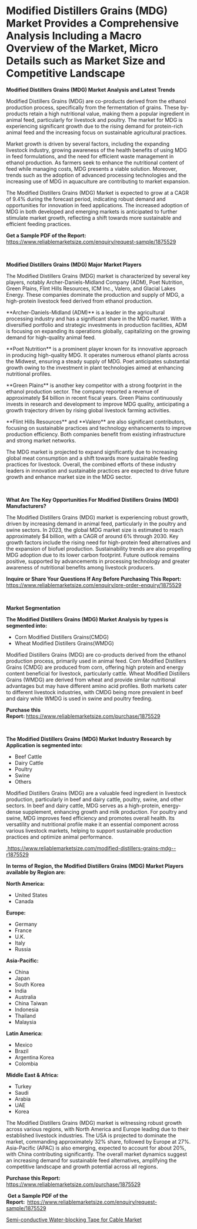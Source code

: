 <p><h1>Modified Distillers Grains (MDG) Market Provides a Comprehensive Analysis Including a Macro Overview of the Market, Micro Details such as Market Size and Competitive Landscape</h1></p><p><strong>Modified Distillers Grains (MDG) Market Analysis and Latest Trends</strong></p>
<p><p>Modified Distillers Grains (MDG) are co-products derived from the ethanol production process, specifically from the fermentation of grains. These by-products retain a high nutritional value, making them a popular ingredient in animal feed, particularly for livestock and poultry. The market for MDG is experiencing significant growth due to the rising demand for protein-rich animal feed and the increasing focus on sustainable agricultural practices.</p><p>Market growth is driven by several factors, including the expanding livestock industry, growing awareness of the health benefits of using MDG in feed formulations, and the need for efficient waste management in ethanol production. As farmers seek to enhance the nutritional content of feed while managing costs, MDG presents a viable solution. Moreover, trends such as the adoption of advanced processing technologies and the increasing use of MDG in aquaculture are contributing to market expansion.</p><p>The Modified Distillers Grains (MDG) Market is expected to grow at a CAGR of 9.4% during the forecast period, indicating robust demand and opportunities for innovation in feed applications. The increased adoption of MDG in both developed and emerging markets is anticipated to further stimulate market growth, reflecting a shift towards more sustainable and efficient feeding practices.</p></p>
<p><strong>Get a Sample PDF of the Report:&nbsp;</strong> <a href="https://www.reliablemarketsize.com/enquiry/request-sample/1875529?utm_campaign=2799&utm_medium=2&utm_source=Github&utm_content=ia&utm_term=03042025&utm_id=modified-distillers-grains-mdg">https://www.reliablemarketsize.com/enquiry/request-sample/1875529</a></p>
<p>&nbsp;</p>
<p><strong>Modified Distillers Grains (MDG) Major Market Players</strong></p>
<p><p>The Modified Distillers Grains (MDG) market is characterized by several key players, notably Archer-Daniels-Midland Company (ADM), Poet Nutrition, Green Plains, Flint Hills Resources, ICM Inc., Valero, and Glacial Lakes Energy. These companies dominate the production and supply of MDG, a high-protein livestock feed derived from ethanol production.</p><p>**Archer-Daniels-Midland (ADM)** is a leader in the agricultural processing industry and has a significant share in the MDG market. With a diversified portfolio and strategic investments in production facilities, ADM is focusing on expanding its operations globally, capitalizing on the growing demand for high-quality animal feed.</p><p>**Poet Nutrition** is a prominent player known for its innovative approach in producing high-quality MDG. It operates numerous ethanol plants across the Midwest, ensuring a steady supply of MDG. Poet anticipates substantial growth owing to the investment in plant technologies aimed at enhancing nutritional profiles.</p><p>**Green Plains** is another key competitor with a strong footprint in the ethanol production sector. The company reported a revenue of approximately $4 billion in recent fiscal years. Green Plains continuously invests in research and development to improve MDG quality, anticipating a growth trajectory driven by rising global livestock farming activities.</p><p>**Flint Hills Resources** and **Valero** are also significant contributors, focusing on sustainable practices and technology enhancements to improve production efficiency. Both companies benefit from existing infrastructure and strong market networks.</p><p>The MDG market is projected to expand significantly due to increasing global meat consumption and a shift towards more sustainable feeding practices for livestock. Overall, the combined efforts of these industry leaders in innovation and sustainable practices are expected to drive future growth and enhance market size in the MDG sector.</p></p>
<p>&nbsp;</p>
<p><strong>What Are The Key Opportunities For Modified Distillers Grains (MDG) Manufacturers?</strong></p>
<p><p>The Modified Distillers Grains (MDG) market is experiencing robust growth, driven by increasing demand in animal feed, particularly in the poultry and swine sectors. In 2023, the global MDG market size is estimated to reach approximately $4 billion, with a CAGR of around 6% through 2030. Key growth factors include the rising need for high-protein feed alternatives and the expansion of biofuel production. Sustainability trends are also propelling MDG adoption due to its lower carbon footprint. Future outlook remains positive, supported by advancements in processing technology and greater awareness of nutritional benefits among livestock producers.</p></p>
<p><strong>Inquire or Share Your Questions If Any Before Purchasing This Report:</strong> <a href="https://www.reliablemarketsize.com/enquiry/pre-order-enquiry/1875529?utm_campaign=2799&utm_medium=2&utm_source=Github&utm_content=ia&utm_term=03042025&utm_id=modified-distillers-grains-mdg">https://www.reliablemarketsize.com/enquiry/pre-order-enquiry/1875529</a></p>
<p>&nbsp;</p>
<p><strong>Market Segmentation</strong></p>
<p><strong>The Modified Distillers Grains (MDG) Market Analysis by types is segmented into:</strong></p>
<p><ul><li>Corn Modified Distillers Grains(CMDG)</li><li>Wheat Modified Distillers Grains(WMDG)</li></ul></p>
<p><p>Modified Distillers Grains (MDG) are co-products derived from the ethanol production process, primarily used in animal feed. Corn Modified Distillers Grains (CMDG) are produced from corn, offering high protein and energy content beneficial for livestock, particularly cattle. Wheat Modified Distillers Grains (WMDG) are derived from wheat and provide similar nutritional advantages but may have different amino acid profiles. Both markets cater to different livestock industries, with CMDG being more prevalent in beef and dairy while WMDG is used in swine and poultry feeding.</p></p>
<p><strong>Purchase this Report:&nbsp;</strong><a href="https://www.reliablemarketsize.com/purchase/1875529?utm_campaign=2799&utm_medium=2&utm_source=Github&utm_content=ia&utm_term=03042025&utm_id=modified-distillers-grains-mdg">https://www.reliablemarketsize.com/purchase/1875529</a></p>
<p>&nbsp;</p>
<p><strong>The Modified Distillers Grains (MDG) Market Industry Research by Application is segmented into:</strong></p>
<p><ul><li>Beef Cattle</li><li>Dairy Cattle</li><li>Poultry</li><li>Swine</li><li>Others</li></ul></p>
<p><p>Modified Distillers Grains (MDG) are a valuable feed ingredient in livestock production, particularly in beef and dairy cattle, poultry, swine, and other sectors. In beef and dairy cattle, MDG serves as a high-protein, energy-dense supplement, enhancing growth and milk production. For poultry and swine, MDG improves feed efficiency and promotes overall health. Its versatility and nutritional profile make it an essential component across various livestock markets, helping to support sustainable production practices and optimize animal performance.</p></p>
<p><a href="https://www.reliablemarketsize.com/modified-distillers-grains-mdg--r1875529?utm_campaign=2799&utm_medium=2&utm_source=Github&utm_content=ia&utm_term=03042025&utm_id=modified-distillers-grains-mdg">&nbsp;https://www.reliablemarketsize.com/modified-distillers-grains-mdg--r1875529</a></p>
<p><strong>In terms of Region, the Modified Distillers Grains (MDG) Market Players available by Region are:</strong></p>
<p>
    <p> <strong> North America: </strong>
        <ul>
            <li>United States</li>
            <li>Canada</li>
        </ul>
        </p> 
    <p> <strong> Europe: </strong>
        <ul>
            <li>Germany</li>
            <li>France</li>
            <li>U.K.</li>
            <li>Italy</li>
            <li>Russia</li>
        </ul>
        </p> 
    <p> <strong> Asia-Pacific: </strong>
        <ul>
            <li>China</li>
            <li>Japan</li>
            <li>South Korea</li>
            <li>India</li>
            <li>Australia</li>
            <li>China Taiwan</li>
            <li>Indonesia</li>
            <li>Thailand</li>
            <li>Malaysia</li>
        </ul>
        </p> 
    <p> <strong> Latin America: </strong>
        <ul>
            <li>Mexico</li>
            <li>Brazil</li>
            <li>Argentina Korea</li>
            <li>Colombia</li>
        </ul>
        </p> 
    <p> <strong> Middle East & Africa: </strong>
        <ul>
            <li>Turkey</li>
            <li>Saudi</li>
            <li>Arabia</li>
            <li>UAE</li>
            <li>Korea</li>
        </ul>
    </p>
    </p>
<p><p>The Modified Distillers Grains (MDG) market is witnessing robust growth across various regions, with North America and Europe leading due to their established livestock industries. The USA is projected to dominate the market, commanding approximately 32% share, followed by Europe at 27%. Asia-Pacific (APAC) is also emerging, expected to account for about 20%, with China contributing significantly. The overall market dynamics suggest an increasing demand for sustainable feed alternatives, amplifying the competitive landscape and growth potential across all regions.</p></p>
<p><strong>Purchase this Report: </strong><a href="https://www.reliablemarketsize.com/purchase/1875529?utm_campaign=2799&utm_medium=2&utm_source=Github&utm_content=ia&utm_term=03042025&utm_id=modified-distillers-grains-mdg">https://www.reliablemarketsize.com/purchase/1875529</a></p>
<p>&nbsp;<strong>Get a Sample PDF of the Report:&nbsp;&nbsp;</strong><a href="https://www.reliablemarketsize.com/enquiry/request-sample/1875529?utm_campaign=2799&utm_medium=2&utm_source=Github&utm_content=ia&utm_term=03042025&utm_id=modified-distillers-grains-mdg">https://www.reliablemarketsize.com/enquiry/request-sample/1875529</a></p>
<p><strong></strong></p>
<p><p><a href="https://github.com/benhaeneye/Market-Research-Report-List-1/blob/main/semi-conductive-water-blocking-tape-for-cable-market.md?utm_campaign=2799&utm_medium=2&utm_source=Github&utm_content=ia&utm_term=03042025&utm_id=modified-distillers-grains-mdg">Semi-conductive Water-blocking Tape for Cable Market</a></p></p>
